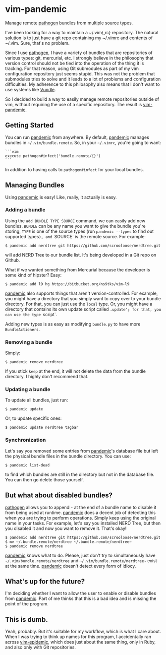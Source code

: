 vim-pandemic
============

Manage remote [pathogen] bundles from multiple source types.

I've been looking for a way to maintain a ~/.vim{,rc} repository.  The natural
solution is to just have a git repo containing my ~/.vimrc and contents of
~/.vim.  Sure, that's no problem.

Since I use [pathogen], I have a variety of bundles that are repositories of
various types: git, mercurial, etc.  I strongly believe in the philosophy that
version control should not be tied into the operation of the thing it is
tracking.  For that reason, using Git submodules as part of my vim
configuration repository just seems stupid.  This was not the problem that
submodules tries to solve and it leads to a lot of problems and configuration
difficulties.  My adherence to this philosophy also means that I don't want to
use systems like [Vundle].

So I decided to build a way to easily manage remote repositories outside of
vim, without requiring the use of a specific repository.  The result is
[vim-pandemic].


## Getting Started

You can run [pandemic] from anywhere.  By default, [pandemic] manages
bundles in `~/.vim/bundle.remote`.  So, in your `~/.vimrc`, you're going to
want:

    ```vim
    execute pathogen#infect('bundle.remote/{}')
    ```

In addition to having calls to `pathogen#infect` for your local bundles.


## Managing Bundles

Using [pandemic] is easy!  Like, really, it actually is easy.

### Adding a bundle

Using the `add BUNDLE TYPE SOURCE` command, we can easily add new bundles.
`BUNDLE` can be any name you want to give the bundle you're storing, `TYPE` is
one of the source types (run `pandemic --types` to find out supported types`),
and `SOURCE` is the remote source.  For example:

```shell
$ pandemic add nerdtree git https://github.com/scrooloose/nerdtree.git
```

will add NERD Tree to our bundle list.  It's being developed in a Git repo on Github.

What if we wanted something from Mercurial because the developer is some kind of hipster?  Easy:

```shell
$ pandemic add l9 hg https://bitbucket.org/ns9tks/vim-l9
```

[pandemic] also supports things that aren't version-controlled.  For example,
you might have a directory that you simply want to copy over to your bundle
directory.  For that, you can just use the `local` type.  Or, you might have a
directory that contains its own update script called `.update'; for that, you
can use the type `script`.

Adding new types is as easy as modifying `bundle.py` to have more
`BundleActioners`.


### Removing a bundle

Simply:

```shell
$ pandemic remove nerdtree
```

If you stick `keep` at the end, it will not delete the data from the bundle
directory.  I highly don't recommend that.


### Updating a bundle

To update all bundles, just run:

```shell
$ pandemic update
```

Or, to update specific ones:

```
$ pandemic update nerdtree tagbar
```


### Synchronization

Let's say you removed some entries from [pandemic]'s database file but left the
physical bundle files in the bundle directory.  You can use:

```shell
$ pandemic list-dead
```

to find which bundles are still in the directory but not in the database file.
You can then go delete those yourself.


## But what about disabled bundles?

[pathogen] allows you to append `~` at the end of a bundle name to disable it
from being used at runtime.  [pandemic] does a decent job of detecting this
when you are trying to perform operations.  Simply keep using the original name
in your tasks.  For example, let's say you installed NERD Tree, but then you
disabled it and now you want to remove it.  That's okay!

```shell
$ pandemic add nerdtree git https://github.com/scrooloose/nerdtree.git
$ mv ~/.bundle.remote/nerdtree ~/.bundle.remote/nerdtree~
$ pandemic remove nerdtree
```

[pandemic] knows what to do.  Please, just don't try to simultaneously have
`~/.vim/bundle.remote/nerdtree` and `~/.vim/bundle.remote/nerdtree~` exist at
the same time.  [pandemic] doesn't detect every form of idiocy.


## What's up for the future?

I'm deciding whether I want to allow the user to enable or disable bundles from
[pandemic].  Part of me thinks that this is a bad idea and is missing the point
of the program.


## This is dumb.

Yeah, probably.  But it's suitable for my workflow, which is what I care about.
When I was trying to think up names for this program, I accidentally ran across
[vim-epidemic], which does just about the same thing, only in Ruby, and also
only with Git repositories.



[pathogen]:https://github.com/tpope/vim-pathogen
[Vundle]:https://github.com/gmarik/vundle
[vim-pandemic]:http://jwcxz.com/git/vim-pandemic
[pandemic]:[vim-pandemic]
[vim-epidemic]:https://github.com/AlphaHydrae/vim-epidemic
